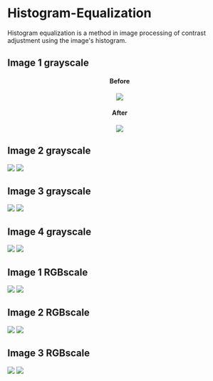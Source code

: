 # Histogram-Equalization
Histogram equalization is a method in image processing of contrast adjustment using the image's histogram.

## Image 1 grayscale
<div align="center">
    <h4>Before</h4>
    <img src="/Imagenes/imaGray_1.jpg">
    <h4>After</h4>
    <img src="/Imagenes/imaGray_1_eq_secuencial.jpg">
</div>

## Image 2 grayscale
<div>
    <img src="/Imagenes/imaGray_2.jpg">
    <img src="/Imagenes/imaGray_2_eq_secuencial.jpg">
</div>

## Image 3 grayscale
<div>
    <img src="/Imagenes/imaGray_3.jpg">
    <img src="/Imagenes/imaGray_3_eq_secuencial.jpg">
</div>

## Image 4 grayscale
<div>
    <img src="/Imagenes/imaGray_4.jpg">
    <img src="/Imagenes/imaGray_4_eq_secuencial.jpg">
</div>

## Image 1 RGBscale
<div>
    <img src="/Imagenes/imaRGB_1.jpg">
    <img src="/Imagenes/imaRGB_1_eq_secuencial.jpg">
</div>

## Image 2 RGBscale
<div>
    <img src="/Imagenes/imaRGB_2.jpg">
    <img src="/Imagenes/imaRGB_2_eq_secuencial.jpg">
</div>

## Image 3 RGBscale
<div>
    <img src="/Imagenes/imaRGB_3.jpg">
    <img src="/Imagenes/imaRGB_3_eq_secuencial.jpg">
</div>